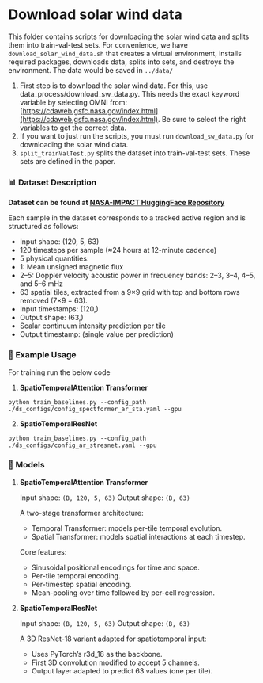 # Download solar wind data

This folder contains scripts for downloading the solar wind data and splits them into train-val-test sets. For convenience, we have `download_solar_wind_data.sh` that creates a virtual environment, installs required packages, downloads data, splits into sets, and destroys the environment. The data would be saved in `../data/`

1. First step is to download the solar wind data. For this, use data_process/download_sw_data.py. This needs the exact keyword variable by selecting OMNI from: [https://cdaweb.gsfc.nasa.gov/index.html](https://cdaweb.gsfc.nasa.gov/index.html). Be sure to select the right variables to get the correct data.
2. If you want to just run the scripts, you must run `download_sw_data.py` for downloading the solar wind data.
3. `split_trainValTest.py` splits the dataset into train-val-test sets. These sets are defined in the paper. 

### 📊 Dataset Description

**Dataset can be found at [NASA-IMPACT HuggingFace Repository](https://huggingface.co/datasets/nasa-impact/ar_emergence)**

Each sample in the dataset corresponds to a tracked active region and is structured as follows:
- Input shape: (120, 5, 63)
- 120 timesteps per sample (≈24 hours at 12-minute cadence)
- 5 physical quantities:
- 1: Mean unsigned magnetic flux
- 2–5: Doppler velocity acoustic power in frequency bands: 2–3, 3–4, 4–5, and 5–6 mHz
- 63 spatial tiles, extracted from a 9×9 grid with top and bottom rows removed (7×9 = 63).
- Input timestamps: (120,)
- Output shape: (63,)
- Scalar continuum intensity prediction per tile
- Output timestamp:  (single value per prediction)


### 🚀 Example Usage

For training run the below code

1. **SpatioTemporalAttention Transformer**
```
python train_baselines.py --config_path ./ds_configs/config_spectformer_ar_sta.yaml --gpu 
```

2. **SpatioTemporalResNet**
```
python train_baselines.py --config_path ./ds_configs/config_ar_stresnet.yaml --gpu 
```

### 🧠 Models

1. **SpatioTemporalAttention Transformer**

    Input shape: `(B, 120, 5, 63)`
    Output shape: `(B, 63)`

    A two-stage transformer architecture:
    - Temporal Transformer: models per-tile temporal evolution.
    - Spatial Transformer: models spatial interactions at each timestep.

    Core features:
    - Sinusoidal positional encodings for time and space.
    - Per-tile temporal encoding.
    - Per-timestep spatial encoding.
    - Mean-pooling over time followed by per-cell regression.


2. **SpatioTemporalResNet**

    Input shape: `(B, 120, 5, 63)`
    Output shape: `(B, 63)`

    A 3D ResNet-18 variant adapted for spatiotemporal input:
    - Uses PyTorch’s r3d_18 as the backbone.
    - First 3D convolution modified to accept 5 channels.
    - Output layer adapted to predict 63 values (one per tile).